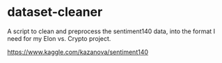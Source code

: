 # dataset-cleaner
A script to clean and preprocess the sentiment140 data, into the format I need for my Elon vs. Crypto project.

https://www.kaggle.com/kazanova/sentiment140

